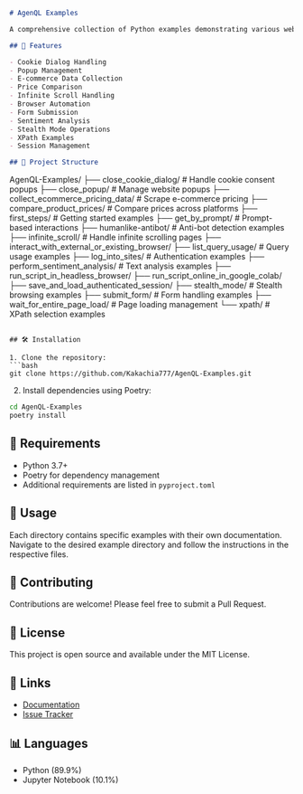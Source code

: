 ```markdown
# AgenQL Examples

A comprehensive collection of Python examples demonstrating various web automation and scraping scenarios using AgenQL.

## 🚀 Features

- Cookie Dialog Handling
- Popup Management
- E-commerce Data Collection
- Price Comparison
- Infinite Scroll Handling
- Browser Automation
- Form Submission
- Sentiment Analysis
- Stealth Mode Operations
- XPath Examples
- Session Management

## 📁 Project Structure

```
AgenQL-Examples/
├── close_cookie_dialog/         # Handle cookie consent popups
├── close_popup/                 # Manage website popups
├── collect_ecommerce_pricing_data/  # Scrape e-commerce pricing
├── compare_product_prices/      # Compare prices across platforms
├── first_steps/                 # Getting started examples
├── get_by_prompt/              # Prompt-based interactions
├── humanlike-antibot/          # Anti-bot detection examples
├── infinite_scroll/            # Handle infinite scrolling pages
├── interact_with_external_or_existing_browser/
├── list_query_usage/           # Query usage examples
├── log_into_sites/            # Authentication examples
├── perform_sentiment_analysis/ # Text analysis examples
├── run_script_in_headless_browser/
├── run_script_online_in_google_colab/
├── save_and_load_authenticated_session/
├── stealth_mode/              # Stealth browsing examples
├── submit_form/               # Form handling examples
├── wait_for_entire_page_load/ # Page loading management
└── xpath/                     # XPath selection examples
```

## 🛠️ Installation

1. Clone the repository:
```bash
git clone https://github.com/Kakachia777/AgenQL-Examples.git
```

2. Install dependencies using Poetry:
```bash
cd AgenQL-Examples
poetry install
```

## 🔧 Requirements

- Python 3.7+
- Poetry for dependency management
- Additional requirements are listed in `pyproject.toml`

## 📖 Usage

Each directory contains specific examples with their own documentation. Navigate to the desired example directory and follow the instructions in the respective files.

## 🤝 Contributing

Contributions are welcome! Please feel free to submit a Pull Request.

## 📝 License

This project is open source and available under the MIT License.

## 🔗 Links

- [Documentation](https://github.com/Kakachia777/AgenQL-Examples/wiki)
- [Issue Tracker](https://github.com/Kakachia777/AgenQL-Examples/issues)

## 📊 Languages

- Python (89.9%)
- Jupyter Notebook (10.1%)
```

